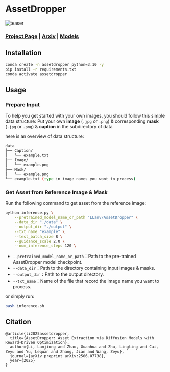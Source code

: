 # AssetDropper

![teaser](asset/Teaser.jpg)

### [Project Page](https://assetdropper.github.io/) | [Arxiv](https://arxiv.org/abs/2506.07738) | [Models](https://huggingface.co/LLanv/AssetDropper)

## Installation
```bash
conda create -n assetdropper python=3.10 -y
pip install -r requirements.txt
conda activate assetdropper
```

## Usage

### Prepare Input
To help you get started with your own images, you should follow this simple data structure: 
Put your own **image** (`.jpg` or `.png`) & corresponding **mask** (`.jpg` or `.png`) & **caption** in the subdirectory of data

here is an overview of data structure:

```bash
data
├── Caption/
│   └── example.txt
├── Image/
│   └── example.png 
├── Mask/
│   └── example.png 
└── example.txt (type in image names you want to process)
```

### Get Asset from Reference Image & Mask

Run the following command to get asset from the reference image:

```bash
python inference.py \
    --pretrained_model_name_or_path "LLanv/AssetDropper" \
    --data_dir "./data" \
    --output_dir "./output" \
    --txt_name "example" \
    --test_batch_size 8 \
    --guidance_scale 2.0 \
    --num_inference_steps 120 \
```
- `--pretrained_model_name_or_path`：Path to the pre-trained AssetDropper model checkpoint.  
- `--data_dir`：Path to the directory containing input images & masks.  
- `--output_dir`：Path to the output directory. 
- `--txt_name`：Name of the file that record the image name you want to process. 

or simply run:
```bash
bash inference.sh
```

## Citation

```
@article{li2025assetdropper,
  title={AssetDropper: Asset Extraction via Diffusion Models with Reward-Driven Optimization},
  author={Li, Lanjiong and Zhao, Guanhua and Zhu, Lingting and Cai, Zeyu and Yu, Lequan and Zhang, Jian and Wang, Zeyu},
  journal={arXiv preprint arXiv:2506.07738},
  year={2025}
}
```